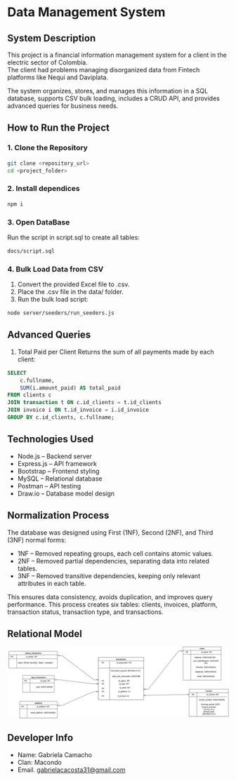 # Data Management System


## System Description
This project is a financial information management system for a client in the electric sector of Colombia.  
The client had problems managing disorganized data from Fintech platforms like Nequi and Daviplata.  

The system organizes, stores, and manages this information in a SQL database, supports CSV bulk loading, includes a CRUD API, and provides advanced queries for business needs.

## How to Run the Project

### 1. Clone the Repository
```bash
git clone <repository_url>
cd <project_folder>

```
### 2. Install dependices
```bash
npm i

```
### 3. Open DataBase
Run the script in script.sql to create all tables:
```bash
docs/script.sql

```
### 4. Bulk Load Data from CSV
1. Convert the provided Excel file to .csv.
2. Place the .csv file in the data/ folder.
3. Run the bulk load script:
```bash
node server/seeders/run_seeders.js

```
## Advanced Queries
1. Total Paid per Client
Returns the sum of all payments made by each client:
``` sql
SELECT 
    c.fullname,
    SUM(i.amount_paid) AS total_paid
FROM clients c
JOIN transaction t ON c.id_clients = t.id_clients
JOIN invoice i ON t.id_invoice = i.id_invoice
GROUP BY c.id_clients, c.fullname;
```
## Technologies Used
- Node.js – Backend server
- Express.js – API framework
- Bootstrap – Frontend styling
- MySQL – Relational database
- Postman – API testing
- Draw.io – Database model design

## Normalization Process
The database was designed using First (1NF), Second (2NF), and Third (3NF) normal forms:
- 1NF – Removed repeating groups, each cell contains atomic values.
- 2NF – Removed partial dependencies, separating data into related tables.
- 3NF – Removed transitive dependencies, keeping only relevant attributes in each table.

This ensures data consistency, avoids duplication, and improves query performance.
This process creates six tables: clients, invoices, platform, transaction status, transaction type, and transactions.

## Relational Model
![relational model](/docs/relational-model.png)

## Developer Info
- Name: Gabriela Camacho
- Clan: Macondo
- Email. gabrielacacosta31@gmail.com
